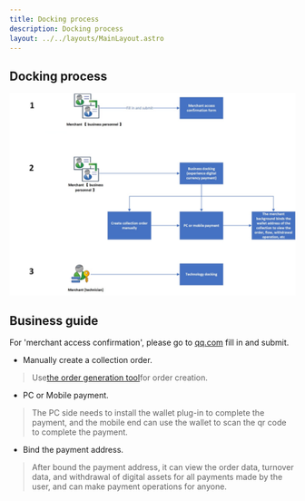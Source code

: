 ```yaml
---
title: Docking process
description: Docking process
layout: ../../layouts/MainLayout.astro
---
```


## Docking process

![flow](/public/flow-en.jpeg)

## Business guide
For 'merchant access confirmation', please go to <a href="http://www.qq.com" target="_blank">qq.com</a> fill in and submit.
- Manually create a collection order.    
> Use<a href="https://debug-tools.cpay.network/" target="_blank">the order generation tool</a>for order creation.

- PC or Mobile payment.      
> The PC side needs to install the wallet plug-in to complete the payment, and the mobile end can use the wallet to scan the qr code to complete the payment.

- Bind the payment address.      
> After bound the payment address, it can view the order data, turnover data, and withdrawal of digital assets for all payments made by the user, and can make payment operations for anyone.